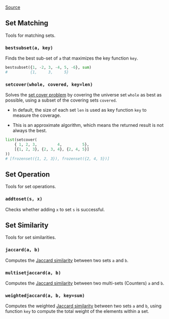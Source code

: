 [Source](https://github.com/chuanconggao/extratools/blob/master/extratools/settools.py)

## Set Matching

Tools for matching sets.

### `bestsubset(a, key)`

Finds the best sub-set of `a` that maximizes the key function `key`.

``` python
bestsubset({1, -2, 3, -4, 5, -6}, sum)
#          {1,     3,     5}
```

### `setcover(whole, covered, key=len)`

Solves the [set cover problem](https://en.wikipedia.org/wiki/Set_cover_problem) by covering the universe set `whole` as best as possible, using a subset of the covering sets `covered`.

- In default, the size of each set `len` is used as key function `key` to measure the coverage.

- This is an approximate algorithm, which means the returned result is not always the best.

``` python
list(setcover(
    { 1, 2, 3,         4,         5},
    [{1, 2, 3}, {2, 3, 4}, {2, 4, 5}]
))
# [frozenset({1, 2, 3}), frozenset({2, 4, 5})]
```

## Set Operation

Tools for set operations.

### `addtoset(s, x)`

Checks whether adding `x` to set `s` is successful.

## Set Similarity

Tools for set similarities.

### `jaccard(a, b)`

Computes the [Jaccard similarity](https://en.wikipedia.org/wiki/Jaccard_index) between two sets `a` and `b`.

### `multisetjaccard(a, b)`

Computes the [Jaccard similarity](https://en.wikipedia.org/wiki/Jaccard_index) between two multi-sets (Counters) `a` and `b`.

### `weightedjaccard(a, b, key=sum)`

Computes the weighted [Jaccard similarity](https://en.wikipedia.org/wiki/Jaccard_index) between two sets `a` and `b`, using function `key` to compute the total weight of the elements within a set.
